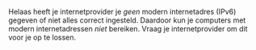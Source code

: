Helaas heeft je internetprovider je *geen* modern internetadres (IPv6) gegeven of niet alles correct ingesteld. Daardoor kun je computers met modern internetadressen *niet* bereiken. Vraag je internetprovider om dit voor je op te lossen.
